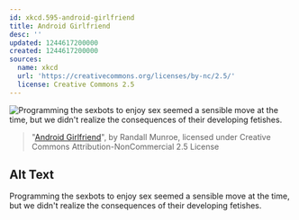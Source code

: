 ```yaml
---
id: xkcd.595-android-girlfriend
title: Android Girlfriend
desc: ''
updated: 1244617200000
created: 1244617200000
sources:
  name: xkcd
  url: 'https://creativecommons.org/licenses/by-nc/2.5/'
  license: Creative Commons 2.5
---
```

![Programming the sexbots to enjoy sex seemed a sensible move at the time, but we didn't realize the consequences of their developing fetishes.](https://imgs.xkcd.com/comics/android_girlfriend.png)
> "[Android Girlfriend](https://xkcd.com/595/)", by Randall Munroe, licensed under Creative Commons Attribution-NonCommercial 2.5 License

## Alt Text
Programming the sexbots to enjoy sex seemed a sensible move at the time, but we didn't realize the consequences of their developing fetishes.
